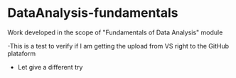 # DataAnalysis-fundamentals
Work developed in the scope of "Fundamentals of Data Analysis" module



-This is a test to verify if I am getting the upload from VS right to the GitHub plataform

- Let give a different try